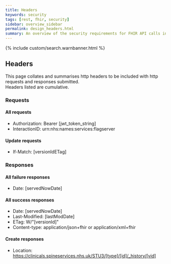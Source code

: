 ```yaml
---
title: Headers
keywords: security
tags: [rest, fhir, security]
sidebar: overview_sidebar
permalink: design_headers.html
summary: An overview of the security requirements for FHIR API calls into Spine.
---
```

{% include custom/search.warnbanner.html %}

## Headers ##

This page collates and summarises http headers to be included with http requests and responses submitted.  
Headers listed are cumulative.
### Requests ###

#### All requests ####
* Authorization: Bearer [jwt_token_string]
* InteractionID: urn:nhs:names:services:flagserver

#### Update requests ####
* If-Match: [versionIdETag]

### Responses ###

#### All failure responses ####
* Date: [servedNowDate]

#### All success responses ####
* Date: [servedNowDate]
* Last-Modified: [lastModDate]
* ETag: W/"[versionId]"
* Content-type: application/json+fhir or application/xml+fhir

#### Create responses ####
* Location: https://clinicals.spineservices.nhs.uk/STU3/[type]/[id]/_history/[vid]